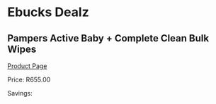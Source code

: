 
# Ebucks Dealz
## Pampers Active Baby + Complete Clean Bulk Wipes
[Product Page](https://www.ebucks.com/web/shop/productSelected.do?prodId=1231424535&catId=1186088243)

Price: R655.00

Savings: 


	